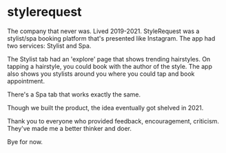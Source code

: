 # stylerequest

The company that never was. Lived 2019-2021. StyleRequest was a stylist/spa booking platform that's presented like Instagram. The app had two services: Stylist and Spa. 

The Stylist tab had an 'explore' page that shows trending hairstyles. On tapping a hairstyle, you could book with the author of the style. 
The app also shows you stylists around you where you could tap and book appointment.

There's a Spa tab that works exactly the same. 

Though we built the product, the idea eventually got shelved in 2021.

Thank you to everyone who provided feedback, encouragement, criticism. They've made me a better thinker and doer.

Bye for now.
